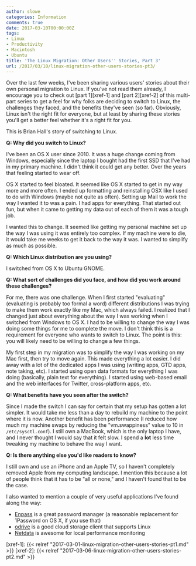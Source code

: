 ```yaml
---
author: slowe
categories: Information
comments: true
date: 2017-03-10T00:00:00Z
tags:
- Linux
- Productivity
- Macintosh
- Ubuntu
title: 'The Linux Migration: Other Users'' Stories, Part 3'
url: /2017/03/10/linux-migration-other-users-stories-pt3/
---
```


Over the last few weeks, I've been sharing various users' stories about their own personal migration to Linux. If you've not read them already, I encourage you to check out [part 1][xref-1] and [part 2][xref-2] of this multi-part series to get a feel for why folks are deciding to switch to Linux, the challenges they faced, and the benefits they've seen (so far). Obviously, Linux isn't the right fit for everyone, but at least by sharing these stories you'll get a better feel whether it's a right fit for you.

This is Brian Hall's story of switching to Linux.

**Q: Why did you switch to Linux?**

I've been an OS X user since 2010. It was a huge change coming from Windows, especially since the laptop I bought had the first SSD that I've had in my primary machine. I didn't think it could get any better. Over the years that feeling started to wear off.  

OS X started to feel bloated. It seemed like OS X started to get in my way more and more often. I ended up formatting and reinstalling OSX like I used to do with Windows (maybe not quite as often). Setting up Mail to work the way I wanted it to was a pain. I had apps for everything. That started out fun, but when it came to getting my data out of each of them it was a tough job.

I wanted this to change. It seemed like getting my personal machine set up the way I was using it was entirely too complex. If my machine were to die, it would take me weeks to get it back to the way it was. I wanted to simplify as much as possible.

**Q: Which Linux distribution are you using?**

I switched from OS X to Ubuntu GNOME.

**Q: What sort of challenges did you face, and how did you work around these challenges?**

For me, there was one challenge. When I first started "evaluating" (evaluating is probably too formal a word) different distributions I was trying to make them work exactly like my Mac, which always failed. I realized that I changed just about everything about the way I was working when I switched from Windows to OS X. I had to be willing to change the way I was doing some things for me to complete the move. I don't think this is a requirement for everyone who wants to switch to Linux. The point is this: you will likely need to be willing to change a few things.

My first step in my migration was to simplify the way I was working on my Mac first, then try to move again. This made everything a lot easier. I did away with a lot of the dedicated apps I was using (writing apps, GTD apps, note taking, etc). I started using open data formats for everything I was doing (basically, plain text for everything). I started using web-based email and the web interfaces for Twitter, cross-platform apps, etc.

**Q: What benefits have you seen after the switch?**

Since I made the switch I can say for certain that my setup has gotten a lot simpler. It would take me less than a day to rebuild my machine to the point where it is now. Another benefit has been performance (I reduced how much my machine swaps by reducing the "vm.swappiness" value to 10 in `/etc/sysctl.conf`). I still own a MacBook, which is the only laptop I have, and I never thought I would say that it felt slow. I spend a **lot** less time tweaking my machine to behave the way I want.

**Q: Is there anything else you'd like readers to know?**

I still own and use an iPhone and an Apple TV, so I haven't completely removed Apple from my computing landscape. I mention this because a lot of people think that it has to be "all or none," and I haven't found that to be the case.

I also wanted to mention a couple of very useful applications I've found along the way:

* [Enpass][link-3] is a great password manager (a reasonable replacement for 1Password on OS X, if you use that)
* [odrive][link-2] is a good cloud storage client that supports Linux
* [Netdata][link-1] is awesome for local performance monitoring



[link-1]: https://github.com/firehol/netdata
[link-2]: https://www.odrive.com
[link-3]: https://enpass.io
[xref-1]: {{< relref "2017-03-01-linux-migration-other-users-stories-pt1.md" >}}
[xref-2]: {{< relref "2017-03-06-linux-migration-other-users-stories-pt2.md" >}}

